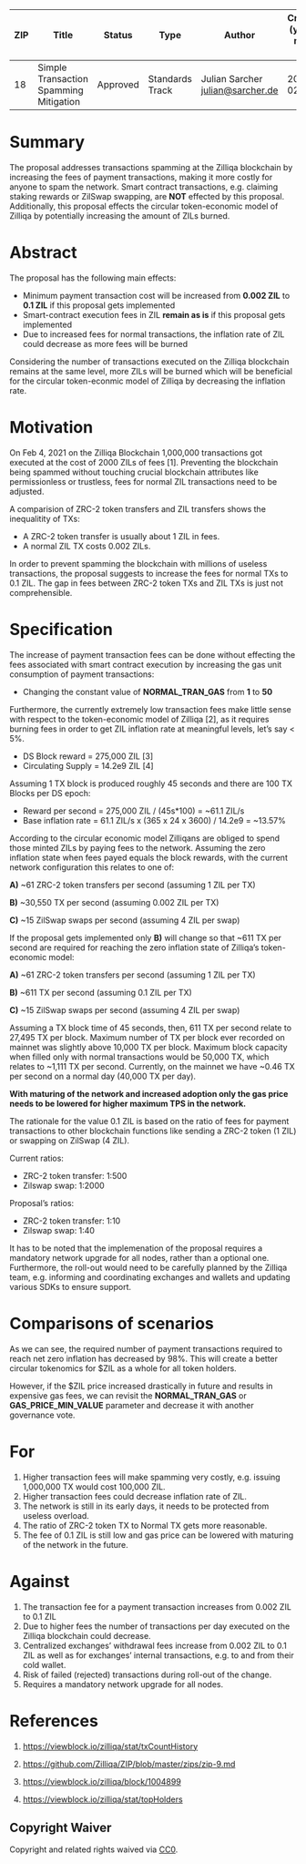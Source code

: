 
|  ZIP | Title | Status| Type | Author | Created (yyyy-mm-dd) | Updated (yyyy-mm-dd)
|--|--|--|--| -- | -- | -- |
| 18  | Simple Transaction Spamming Mitigation | Approved | Standards Track  | Julian Sarcher <julian@sarcher.de> | 2021-02-08 | 2021-02-08

# Summary

The proposal addresses transactions spamming at the Zilliqa blockchain by increasing the fees of payment transactions, making it more costly for anyone to spam the network. Smart contract transactions, e.g. claiming staking rewards or ZilSwap swapping, are **NOT** effected by this proposal. Additionally, this proposal effects the circular token-economic model of Zilliqa by potentially increasing the amount of ZILs burned. 

# Abstract

The proposal has the following main effects:


- Minimum payment transaction cost will be increased from **0.002 ZIL** to **0.1 ZIL** if this proposal gets implemented
- Smart-contract execution fees in ZIL **remain as is** if this proposal gets implemented
- Due to increased fees for normal transactions, the inflation rate of ZIL could decrease as more fees will be burned 

Considering the number of transactions executed on the Zilliqa blockchain remains at the same level, more ZILs will be burned which will be beneficial for the circular token-econmic model of Zilliqa by decreasing the inflation rate.

# Motivation

On Feb 4, 2021 on the Zilliqa Blockchain 1,000,000 transactions got executed at the cost of 2000 ZILs of fees [1]. Preventing the blockchain being spammed without touching crucial blockchain attributes like permissionless or trustless, fees for normal ZIL transactions need to be adjusted.

A comparision of ZRC-2 token transfers and ZIL transfers shows the inequalitity of TXs:

- A ZRC-2 token transfer is usually about 1 ZIL in fees.
- A normal ZIL TX costs 0.002 ZILs.

In order to prevent spamming the blockchain with millions of useless transactions, the proposal suggests to increase the fees for normal TXs to 0.1 ZIL. The gap in fees between ZRC-2 token TXs and ZIL TXs is just not comprehensible.

# Specification

The increase of payment transaction fees can be done without effecting the fees associated with smart contract execution by increasing the gas unit consumption of payment transactions:

- Changing the constant value of **NORMAL_TRAN_GAS** from **1** to **50**

Furthermore, the currently extremely low transaction fees make little sense with respect to the token-economic model of Zilliqa [2], as it requires burning fees in order to get ZIL inflation rate at meaningful levels, let’s say < 5%.

- DS Block reward = 275,000 ZIL [3]
- Circulating Supply = 14.2e9 ZIL [4]

Assuming 1 TX block is produced roughly 45 seconds and there are 100 TX Blocks per DS epoch:

- Reward per second = 275,000 ZIL / (45s*100) = ~61.1 ZIL/s
- Base inflation rate = 61.1 ZIL/s x (365 x 24 x 3600) / 14.2e9 = ~13.57%

According to the circular economic model Zilliqans are obliged to spend those minted ZILs by paying fees to the network. Assuming the zero inflation state when fees payed equals the block rewards, with the current network configuration this relates to one of:

**A)** ~61 ZRC-2 token transfers per second (assuming 1 ZIL per TX)

**B)** ~30,550 TX per second (assuming 0.002 ZIL per TX)

**C)** ~15 ZilSwap swaps per second (assuming 4 ZIL per swap)

If the proposal gets implemented only **B)** will change so that ~611 TX per second are required for reaching the zero inflation state of Zilliqa’s token-economic model:

**A)** ~61 ZRC-2 token transfers per second (assuming 1 ZIL per TX)

**B)** ~611 TX per second (assuming 0.1 ZIL per TX)

**C)** ~15 ZilSwap swaps per second (assuming 4 ZIL per swap)

Assuming a TX block time of 45 seconds, then, 611 TX per second relate to 27,495 TX per block. Maximum number of TX per block ever recorded on mainnet was slightly above 10,000 TX per block. Maximum block capacity when filled only with normal transactions would be 50,000 TX, which relates to ~1,111 TX per second. Currently, on the mainnet we have ~0.46 TX per second on a normal day (40,000 TX per day).

**With maturing of the network and increased adoption only the gas price needs to be lowered for higher maximum TPS in the network.**

The rationale for the value 0.1 ZIL is based on the ratio of fees for payment transactions to other blockchain functions like sending a ZRC-2 token (1 ZIL) or swapping on ZilSwap (4 ZIL).

Current ratios:
- ZRC-2 token transfer: 1:500
- Zilswap swap: 1:2000

Proposal’s ratios:
- ZRC-2 token transfer: 1:10
- Zilswap swap: 1:40

It has to be noted that the implemenation of the proposal requires a mandatory network upgrade for all nodes, rather than a optional one. Furthermore, the roll-out would need to be carefully planned by the Zilliqa team, e.g. informing and coordinating exchanges and wallets and updating various SDKs to ensure support.

# Comparisons of scenarios

As we can see, the required number of payment transactions required to reach net zero inflation has decreased by 98%. This will create a better circular tokenomics for $ZIL as a whole for all token holders.

However, if the $ZIL price increased drastically in future and results in expensive gas fees, we can revisit the **NORMAL_TRAN_GAS** or **GAS_PRICE_MIN_VALUE** parameter and decrease it with another governance vote.

# For

1. Higher transaction fees will make spamming very costly, e.g. issuing 1,000,000 TX would cost 100,000 ZIL.
2. Higher transaction fees could decrease inflation rate of ZIL.
3. The network is still in its early days, it needs to be protected from useless overload.
4. The ratio of ZRC-2 token TX to Normal TX gets more reasonable.
5. The fee of 0.1 ZIL is still low and gas price can be lowered with maturing of the network in the future.

# Against

1. The transaction fee for a payment transaction increases from 0.002 ZIL to 0.1 ZIL
2. Due to higher fees the number of transactions per day executed on the Zilliqa blockchain could decrease.
3. Centralized exchanges’ withdrawal fees increase from 0.002 ZIL to 0.1 ZIL as well as for exchanges’ internal transactions, e.g. to and from their cold wallet.
4. Risk of failed (rejected) transactions during roll-out of the change.
5. Requires a mandatory network upgrade for all nodes.

# References

1. https://viewblock.io/zilliqa/stat/txCountHistory

2. https://github.com/Zilliqa/ZIP/blob/master/zips/zip-9.md

3. https://viewblock.io/zilliqa/block/1004899

4. https://viewblock.io/zilliqa/stat/topHolders

## Copyright Waiver

Copyright and related rights waived via [CC0](https://creativecommons.org/publicdomain/zero/1.0/).
